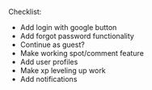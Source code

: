 Checklist:
- Add login with google button
- Add forgot password functionality
- Continue as guest?
- Make working spot/comment feature
- Add user profiles
- Make xp leveling up work
- Add notifications
